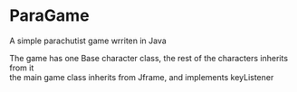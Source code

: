 ParaGame
========

A simple parachutist game wrriten in Java

The game has one Base character class, the rest of the characters inherits from it  
the main game class inherits from Jframe, and implements keyListener
